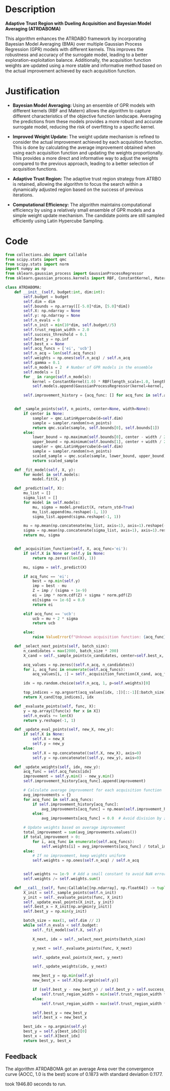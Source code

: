 # Description
**Adaptive Trust Region with Dueling Acquisition and Bayesian Model Averaging (ATRDABOMA)**

This algorithm enhances the ATRDABO framework by incorporating Bayesian Model Averaging (BMA) over multiple Gaussian Process Regression (GPR) models with different kernels. This improves the robustness and accuracy of the surrogate model, leading to a better exploration-exploitation balance. Additionally, the acquisition function weights are updated using a more stable and informative method based on the actual improvement achieved by each acquisition function.

# Justification
*   **Bayesian Model Averaging:** Using an ensemble of GPR models with different kernels (RBF and Matern) allows the algorithm to capture different characteristics of the objective function landscape. Averaging the predictions from these models provides a more robust and accurate surrogate model, reducing the risk of overfitting to a specific kernel.

*   **Improved Weight Update:** The weight update mechanism is refined to consider the actual improvement achieved by each acquisition function. This is done by calculating the average improvement obtained when using each acquisition function and updating the weights proportionally. This provides a more direct and informative way to adjust the weights compared to the previous approach, leading to a better selection of acquisition functions.

*   **Adaptive Trust Region:** The adaptive trust region strategy from ATRBO is retained, allowing the algorithm to focus the search within a dynamically adjusted region based on the success of previous iterations.

*   **Computational Efficiency:** The algorithm maintains computational efficiency by using a relatively small ensemble of GPR models and a simple weight update mechanism. The candidate points are still sampled efficiently using Latin Hypercube Sampling.

# Code
```python
from collections.abc import Callable
from scipy.stats import qmc
from scipy.stats import norm
import numpy as np
from sklearn.gaussian_process import GaussianProcessRegressor
from sklearn.gaussian_process.kernels import RBF, ConstantKernel, Matern

class ATRDABOMA:
    def __init__(self, budget:int, dim:int):
        self.budget = budget
        self.dim = dim
        self.bounds = np.array([[-5.0]*dim, [5.0]*dim])
        self.X: np.ndarray = None
        self.y: np.ndarray = None
        self.n_evals = 0
        self.n_init = min(10*dim, self.budget//5)
        self.trust_region_width = 2.0
        self.success_threshold = 0.1
        self.best_y = np.inf
        self.best_x = None
        self.acq_funcs = ['ei', 'ucb']
        self.n_acq = len(self.acq_funcs)
        self.weights = np.ones(self.n_acq) / self.n_acq
        self.gamma = 0.1
        self.n_models = 2  # Number of GPR models in the ensemble
        self.models = []
        for _ in range(self.n_models):
            kernel = ConstantKernel(1.0) * RBF(length_scale=1.0, length_scale_bounds=(1e-2, 1e2))  # RBF Kernel
            self.models.append(GaussianProcessRegressor(kernel=kernel, n_restarts_optimizer=5))

        self.improvement_history = {acq_func: [] for acq_func in self.acq_funcs}


    def _sample_points(self, n_points, center=None, width=None):
        if center is None:
            sampler = qmc.LatinHypercube(d=self.dim)
            sample = sampler.random(n=n_points)
            return qmc.scale(sample, self.bounds[0], self.bounds[1])
        else:
            lower_bound = np.maximum(self.bounds[0], center - width / 2)
            upper_bound = np.minimum(self.bounds[1], center + width / 2)
            sampler = qmc.LatinHypercube(d=self.dim)
            sample = sampler.random(n=n_points)
            scaled_sample = qmc.scale(sample, lower_bound, upper_bound)
            return scaled_sample

    def _fit_model(self, X, y):
        for model in self.models:
            model.fit(X, y)

    def _predict(self, X):
        mu_list = []
        sigma_list = []
        for model in self.models:
            mu, sigma = model.predict(X, return_std=True)
            mu_list.append(mu.reshape(-1, 1))
            sigma_list.append(sigma.reshape(-1, 1))

        mu = np.mean(np.concatenate(mu_list, axis=1), axis=1).reshape(-1, 1)
        sigma = np.mean(np.concatenate(sigma_list, axis=1), axis=1).reshape(-1, 1)
        return mu, sigma


    def _acquisition_function(self, X, acq_func='ei'):
        if self.X is None or self.y is None:
            return np.zeros((len(X), 1))

        mu, sigma = self._predict(X)

        if acq_func == 'ei':
            best = np.min(self.y)
            imp = best - mu
            Z = imp / (sigma + 1e-9)
            ei = imp * norm.cdf(Z) + sigma * norm.pdf(Z)
            ei[sigma <= 1e-6] = 0.0
            return ei

        elif acq_func == 'ucb':
            ucb = mu + 2 * sigma
            return ucb

        else:
            raise ValueError(f"Unknown acquisition function: {acq_func}")

    def _select_next_points(self, batch_size):
        n_candidates = max(2000, batch_size * 200)
        X_cand = self._sample_points(n_candidates, center=self.best_x, width=self.trust_region_width)

        acq_values = np.zeros((self.n_acq, n_candidates))
        for i, acq_func in enumerate(self.acq_funcs):
            acq_values[i, :] = self._acquisition_function(X_cand, acq_func).flatten()

        idx = np.random.choice(self.n_acq, 1, p=self.weights)[0]

        top_indices = np.argsort(acq_values[idx, :])[::-1][:batch_size]
        return X_cand[top_indices], idx

    def _evaluate_points(self, func, X):
        y = np.array([func(x) for x in X])
        self.n_evals += len(X)
        return y.reshape(-1, 1)

    def _update_eval_points(self, new_X, new_y):
        if self.X is None:
            self.X = new_X
            self.y = new_y
        else:
            self.X = np.concatenate((self.X, new_X), axis=0)
            self.y = np.concatenate((self.y, new_y), axis=0)

    def _update_weights(self, idx, new_y):
        acq_func = self.acq_funcs[idx]
        improvement = self.y.min() - new_y.min()
        self.improvement_history[acq_func].append(improvement)

        # Calculate average improvement for each acquisition function
        avg_improvements = {}
        for acq_func in self.acq_funcs:
            if self.improvement_history[acq_func]:
                avg_improvements[acq_func] = np.mean(self.improvement_history[acq_func])
            else:
                avg_improvements[acq_func] = 0.0  # Avoid division by zero

        # Update weights based on average improvement
        total_improvement = sum(avg_improvements.values())
        if total_improvement > 0:
            for i, acq_func in enumerate(self.acq_funcs):
                self.weights[i] = avg_improvements[acq_func] / total_improvement
        else:
            # If no improvement, keep weights uniform
            self.weights = np.ones(self.n_acq) / self.n_acq


        self.weights += 1e-9  # Add a small constant to avoid NaN errors
        self.weights /= self.weights.sum()

    def __call__(self, func:Callable[[np.ndarray], np.float64]) -> tuple[np.float64, np.array]:
        X_init = self._sample_points(self.n_init)
        y_init = self._evaluate_points(func, X_init)
        self._update_eval_points(X_init, y_init)
        self.best_x = X_init[np.argmin(y_init)]
        self.best_y = np.min(y_init)

        batch_size = max(1, self.dim // 2)
        while self.n_evals < self.budget:
            self._fit_model(self.X, self.y)

            X_next, idx = self._select_next_points(batch_size)

            y_next = self._evaluate_points(func, X_next)

            self._update_eval_points(X_next, y_next)

            self._update_weights(idx, y_next)

            new_best_y = np.min(self.y)
            new_best_x = self.X[np.argmin(self.y)]

            if (self.best_y - new_best_y) / self.best_y > self.success_threshold:
                self.trust_region_width = min(self.trust_region_width * 1.1, 10.0)
            else:
                self.trust_region_width = max(self.trust_region_width * 0.9, 0.1)

            self.best_y = new_best_y
            self.best_x = new_best_x

        best_idx = np.argmin(self.y)
        best_y = self.y[best_idx][0]
        best_x = self.X[best_idx]
        return best_y, best_x
```
## Feedback
 The algorithm ATRDABOMA got an average Area over the convergence curve (AOCC, 1.0 is the best) score of 0.1873 with standard deviation 0.1177.

took 1946.80 seconds to run.